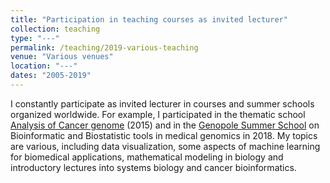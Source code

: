 ```yaml
---
title: "Participation in teaching courses as invited lecturer"
collection: teaching
type: "---"
permalink: /teaching/2019-various-teaching
venue: "Various venues"
location: "---"
dates: "2005-2019"
---
```


I constantly participate as invited lecturer in courses and summer schools organized worldwide.
For example, I participated in the thematic school <a href="http://carpem.fr/agt-2015/">Analysis of Cancer genome</a> (2015)
and in the <a href="https://www.france-bioinformatique.fr/fr/evenements/genopole-summer-school-2018">Genopole Summer School</a> 
on Bioinformatic and Biostatistic tools in medical genomics in 2018.
My topics are various, including data visualization, some aspects of machine learning for biomedical applications, 
mathematical modeling in biology and introductory lectures into systems biology and cancer bioinformatics.
